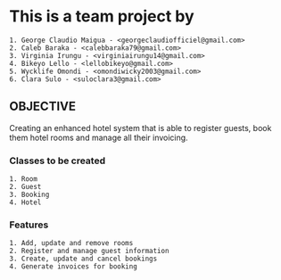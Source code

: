 # This is a team project by  

    1. George Claudio Maigua - <georgeclaudiofficiel@gmail.com>  
    2. Caleb Baraka - <calebbaraka79@gmail.com>  
    3. Virginia Irungu - <virginiairungu14@gmail.com>  
    4. Bikeyo Lello - <lellobikeyo@gmail.com>  
    5. Wycklife Omondi - <omondiwicky2003@gmail.com>  
    6. Clara Sulo - <suloclara3@gmail.com>  

## OBJECTIVE

Creating an enhanced hotel system that is able to register guests, book them hotel rooms and manage all their invoicing.  

### Classes to be created  

    1. Room  
    2. Guest  
    3. Booking  
    4. Hotel

### Features  

    1. Add, update and remove rooms  
    2. Register and manage guest information  
    3. Create, update and cancel bookings  
    4. Generate invoices for booking  
